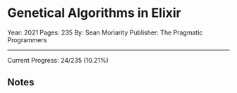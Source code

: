 # Genetical Algorithms in Elixir

Year: 2021
Pages: 235
By: Sean Moriarity
Publisher: The Pragmatic Programmers

---

Current Progress: 24/235 (10.21%)

## Notes

